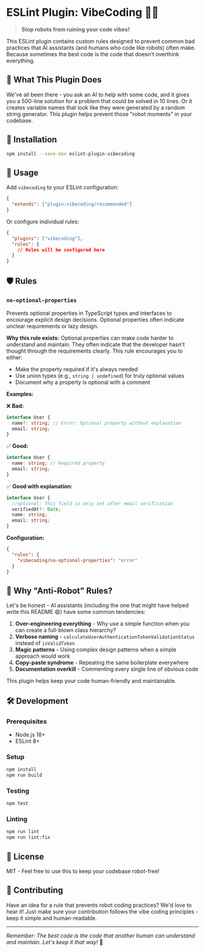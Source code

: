 # ESLint Plugin: VibeCoding 🤖🚫

> **Stop robots from ruining your code vibes!**

This ESLint plugin contains custom rules designed to prevent common bad practices that AI assistants (and humans who code like robots) often make. Because sometimes the best code is the code that doesn't overthink everything.

## 🎯 What This Plugin Does

We've all been there - you ask an AI to help with some code, and it gives you a 500-line solution for a problem that could be solved in 10 lines. Or it creates variable names that look like they were generated by a random string generator. This plugin helps prevent those "robot moments" in your codebase.

## 🚀 Installation

```bash
npm install --save-dev eslint-plugin-vibecoding
```

## 📝 Usage

Add `vibecoding` to your ESLint configuration:

```json
{
  "extends": ["plugin:vibecoding/recommended"]
}
```

Or configure individual rules:

```json
{
  "plugins": ["vibecoding"],
  "rules": {
    // Rules will be configured here
  }
}
```

## 🛡️ Rules

### `no-optional-properties`

Prevents optional properties in TypeScript types and interfaces to encourage explicit design decisions. Optional properties often indicate unclear requirements or lazy design.

**Why this rule exists:**
Optional properties can make code harder to understand and maintain. They often indicate that the developer hasn't thought through the requirements clearly. This rule encourages you to either:

- Make the property required if it's always needed
- Use union types (e.g., `string | undefined`) for truly optional values
- Document why a property is optional with a comment

**Examples:**

❌ **Bad:**

```typescript
interface User {
  name?: string; // Error: Optional property without explanation
  email: string;
}
```

✅ **Good:**

```typescript
interface User {
  name: string; // Required property
  email: string;
}
```

✅ **Good with explanation:**

```typescript
interface User {
  //optional: This field is only set after email verification
  verifiedAt?: Date;
  name: string;
  email: string;
}
```

**Configuration:**

```json
{
  "rules": {
    "vibecoding/no-optional-properties": "error"
  }
}
```

## 🤖 Why "Anti-Robot" Rules?

Let's be honest - AI assistants (including the one that might have helped write this README 😄) have some common tendencies:

1. **Over-engineering everything** - Why use a simple function when you can create a full-blown class hierarchy?
2. **Verbose naming** - `calculateUserAuthenticationTokenValidationStatus` instead of `isValidToken`
3. **Magic patterns** - Using complex design patterns when a simple approach would work
4. **Copy-paste syndrome** - Repeating the same boilerplate everywhere
5. **Documentation overkill** - Commenting every single line of obvious code

This plugin helps keep your code human-friendly and maintainable.

## 🛠️ Development

### Prerequisites

- Node.js 18+
- ESLint 8+

### Setup

```bash
npm install
npm run build
```

### Testing

```bash
npm test
```

### Linting

```bash
npm run lint
npm run lint:fix
```

## 📄 License

MIT - Feel free to use this to keep your codebase robot-free!

## 🤝 Contributing

Have an idea for a rule that prevents robot coding practices? We'd love to hear it! Just make sure your contribution follows the vibe coding principles - keep it simple and human-readable.

---

_Remember: The best code is the code that another human can understand and maintain. Let's keep it that way!_ 🎉
